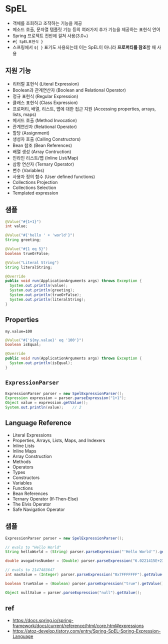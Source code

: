 # SpEL
* 객체를 조회하고 조작하는 기능을 제공
* 메소드 호출, 문자열 템플릿 기능 등의 여러가지 추가 기능을 제공하는 표현식 언어
* Spring 프로젝트 전반에 걸쳐 사용(3.0+)
* `#{ SpEL표현식 }`
* 스프링에서 `${ }` 표기도 사용되는데 이는 SpEL이 아니라 **프로퍼티를 참조**할 때 사용

## 지원 기능
* 리터럴 표현식 (Literal Expression)
* Boolean과 관계연산자 (Boolean and Relational Operator)
* 정규 표현식 (Regular Expression)
* 클래스 표현식 (Class Expression)
* 프로퍼티, 배열, 리스트, 맵에 대한 접근 지원 (Accessing properties, arrays, lists, maps)
* 메서드 호출 (Method Invocation)
* 관계연산자 (Relational Operator)
* 할당 (Assignment)
* 생성자 호출 (Calling Constructors)
* Bean 참조 (Bean References)
* 배열 생성 (Array Contruction)
* 인라인 리스트/맵 (Inline List/Map)
* 삼항 연산자 (Ternary Operator)
* 변수 (Variables)
* 사용자 정의 함수 (User defined functions)
* Collections Projection
* Collections Selection
* Templated expression

## 샘플
```java
@Value("#{1+1}")
int value;

@Value("#{'hello ' + 'world'}")
String greeting;

@Value("#{1 eq 5}")
boolean trueOrFalse;

@Value("Literal String")
String literalString;

@Override
public void run(ApplicationArguments args) throws Exception {
  System.out.println(value);
  System.out.println(greeting);
  System.out.println(trueOrFalse);
  System.out.println(literalString);
}
```

## Properties

```
my.value=100
```

```java
@Value("#{'${my.value}' eq '100'}")
boolean isEqual;

@Override
public void run(ApplicationArguments args) throws Exception {
  System.out.println(isEqual);
}
```

## `ExpressionParser`
```java
ExpressionParser parser = new SpelExpressionParser();
Expression expression = parser.parseExpression("1+1");
Object value = expression.getValue();
System.out.println(value);    // 2
```

## Language Reference
* Literal Expressions
* Properties, Arrays, Lists, Maps, and Indexers
* Inline Lists
* Inline Maps
* Array Construction
* Methods
* Operators
* Types
* Constructors
* Variables
* Functions
* Bean References
* Ternary Operator (If-Then-Else)
* The Elvis Operator
* Safe Navigation Operator

## 샘플
```java
ExpressionParser parser = new SpelExpressionParser();

// evals to "Hello World"
String helloWorld = (String) parser.parseExpression("'Hello World'").getValue();

double avogadrosNumber = (Double) parser.parseExpression("6.0221415E+23").getValue();

// evals to 2147483647
int maxValue = (Integer) parser.parseExpression("0x7FFFFFFF").getValue();

boolean trueValue = (Boolean) parser.parseExpression("true").getValue();

Object nullValue = parser.parseExpression("null").getValue();
```

## ref
* https://docs.spring.io/spring-framework/docs/current/reference/html/core.html#expressions
* https://atoz-develop.tistory.com/entry/Spring-SpEL-Spring-Expression-Language
